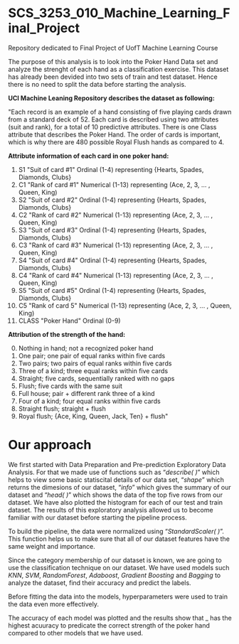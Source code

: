 # SCS_3253_010_Machine_Learning_Final_Project
Repository dedicated to Final Project of UofT Machine Learning Course

The purpose of this analysis is to look into the Poker Hand Data set and analyze the strenght of each hand as a classification exercise. This dataset has already been devided into two sets of train and test dataset. Hence there is no need to split the data before starting the analysis.

**UCI Machine Leaning Repository describes the dataset as following:**

"Each record is an example of a hand consisting of five playing cards drawn from a standard deck of 52. Each card is described using two attributes (suit and rank), for a total of 10 predictive attributes. There is one Class attribute that describes the Poker Hand. The order of cards is important, which is why there are 480 possible Royal Flush hands as compared to 4.

**Attribute information of each card in one poker hand:**

1) S1 "Suit of card #1" Ordinal (1-4) representing {Hearts, Spades, Diamonds, Clubs}
2) C1 "Rank of card #1" Numerical (1-13) representing (Ace, 2, 3, ... , Queen, King)
3) S2 "Suit of card #2" Ordinal (1-4) representing {Hearts, Spades, Diamonds, Clubs}
4) C2 "Rank of card #2" Numerical (1-13) representing (Ace, 2, 3, ... , Queen, King)
5) S3 "Suit of card #3" Ordinal (1-4) representing {Hearts, Spades, Diamonds, Clubs}
6) C3 "Rank of card #3" Numerical (1-13) representing (Ace, 2, 3, ... , Queen, King)
7) S4 "Suit of card #4" Ordinal (1-4) representing {Hearts, Spades, Diamonds, Clubs}
8) C4 "Rank of card #4" Numerical (1-13) representing (Ace, 2, 3, ... , Queen, King)
9) S5 "Suit of card #5" Ordinal (1-4) representing {Hearts, Spades, Diamonds, Clubs}
10) C5 "Rank of card 5" Numerical (1-13) representing (Ace, 2, 3, ... , Queen, King)
11) CLASS "Poker Hand" Ordinal (0-9)

**Attribution of the strength of the hand:**

0) Nothing in hand; not a recognized poker hand 
1) One pair; one pair of equal ranks within five cards 
2) Two pairs; two pairs of equal ranks within five cards 
3) Three of a kind; three equal ranks within five cards 
4) Straight; five cards, sequentially ranked with no gaps 
5) Flush; five cards with the same suit 
6) Full house; pair + different rank three of a kind 
7) Four of a kind; four equal ranks within five cards 
8) Straight flush; straight + flush 
9) Royal flush; {Ace, King, Queen, Jack, Ten} + flush"

# Our approach

We first started with Data Preparation and Pre-prediction Exploratory Data Analysis. For that we made use of functions such as “_describe( )_” which helps to view some basic statiscital details of our data set, “_shape_” which returns the dimesions of our dataset, “_info_” which gives the summary of our dataset and “_head( )_” which shows the data of the top five rows from our dataset. We have also plotted the histogram for each of our test and train dataset. The results of this exploratory analysis allowed us to become familiar with our dataset before starting the pipeline process.

To build the pipeline, the data were normalized using “_StandardScaler( )_”. This function helps us to make sure that all of our dataset features have the same weight and importance.

Since the category membership of our dataset is known, we are going to use the classification technique on our dataset. We have used models such _KNN_, _SVM_, _RandomForest_, _Adaboost_, _Gradient Boosting_ and _Bagging_ to analyze the dataset, find their accuracy and predict the labels.

Before fitting the data into the models, hyperparameters were used to train the data even more effectively.

The accuracy of each model was plotted and the results show that _ has the highest acuuracy to predicate the correct strength of the poker hand compared to other models that we have used.
